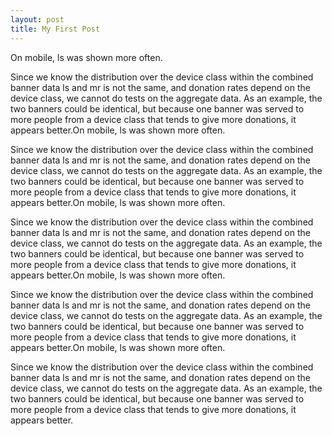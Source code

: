 ```yaml
---
layout: post
title: My First Post
---
```


On mobile, ls was shown more often.

Since we know the distribution over the device class within the combined banner data ls and mr is not the same, and donation rates depend on the device class, we cannot do tests on the aggregate data. As an example, the two banners could be identical, but because one banner was served to more people from a device class that tends to give more donations, it appears better.On mobile, ls was shown more often.

Since we know the distribution over the device class within the combined banner data ls and mr is not the same, and donation rates depend on the device class, we cannot do tests on the aggregate data. As an example, the two banners could be identical, but because one banner was served to more people from a device class that tends to give more donations, it appears better.On mobile, ls was shown more often.

Since we know the distribution over the device class within the combined banner data ls and mr is not the same, and donation rates depend on the device class, we cannot do tests on the aggregate data. As an example, the two banners could be identical, but because one banner was served to more people from a device class that tends to give more donations, it appears better.On mobile, ls was shown more often.

Since we know the distribution over the device class within the combined banner data ls and mr is not the same, and donation rates depend on the device class, we cannot do tests on the aggregate data. As an example, the two banners could be identical, but because one banner was served to more people from a device class that tends to give more donations, it appears better.On mobile, ls was shown more often.

Since we know the distribution over the device class within the combined banner data ls and mr is not the same, and donation rates depend on the device class, we cannot do tests on the aggregate data. As an example, the two banners could be identical, but because one banner was served to more people from a device class that tends to give more donations, it appears better.

